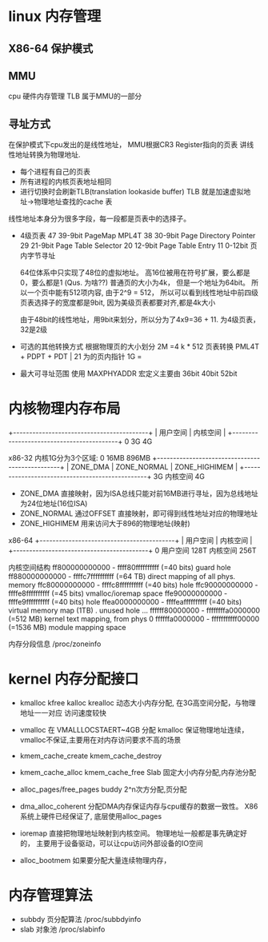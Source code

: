 linux 内存管理
===============================


X86-64 保护模式
-------------------------

MMU
---------------------------
cpu 硬件内存管理
TLB 属于MMU的一部分

寻址方式
--------------------------------
在保护模式下cpu发出的是线性地址， MMU根据CR3 Register指向的页表
讲线性地址转换为物理地址.

* 每个进程有自己的页表
* 所有进程的内核页表地址相同
* 进行切换时会刷新TLB(translation lookaside buffer)
  TLB 就是加速虚拟地址->物理地址查找的cache 表

线性地址本身分为很多字段，每一段都是页表中的选择子。
* 4级页表
    47 39-9bit PageMap MPL4T
    38 30-9bit Page Directory Pointer
    29 21-9bit Page Table Selector
    20 12-9bit Page Table Entry
    11 0-12bit 页内字节寻址

    64位体系中只实现了48位的虚拟地址。 高16位被用在符号扩展，要么都是0，要么都是1 (Qus. 为啥??)
    普通页的大小为4k， 但是一个地址为64bit。 所以一个页中能有512项内容, 由于2^9 = 512，
    所以可以看到线性地址中前四级页表选择子的宽度都是9bit, 因为美级页表都要对齐,都是4k大小

    由于48bit的线性地址，用9bit来划分，所以分为了4x9=36 + 11. 为4级页表，32是2级

* 可选的其他转换方式
   根据物理页的大小划分
    2M =4 k * 512 页表转换 PML4T +  PDPT + PDT | 21 为的页内指针 
    1G = 

* 最大可寻址范围
   使用 MAXPHYADDR 宏定义主要由
   36bit 40bit 52bit


内核物理内存布局
==========================================
+------------------------------------------+
|       用户空间      |   内核空间         |
+------------------------------------------+
0                     3G                  4G

x86-32 内核1G分为3个区域:
            0           16MB              896MB
            +------------------------------------------------+
            |  ZONE_DMA  |  ZONE_NORMAL    |  ZONE_HIGHIMEM  |
            +------------------------------------------------+
            3G           内核空间                           4G

* ZONE_DMA  直接映射，因为ISA总线只能对前16MB进行寻址，因为总线地址为24位地址(16位ISA)
* ZONE_NORMAL 通过OFFSET 直接映射，即可得到线性地址对应的物理地址
* ZONE_HIGHIMEM 用来访问大于896的物理地址(映射)


x86-64
+------------------------------------------+
|       用户空间      |   内核空间         |
+------------------------------------------+
0      用户空间      128T  内核空间     256T

内核空间结构
ff800000000000 - ffff80ffffffffff (=40 bits) guard hole
ff880000000000 - ffffc7ffffffffff (=64 TB) direct mapping of all phys. memory
ffc80000000000 - ffffc8ffffffffff (=40 bits) hole
ffc90000000000 - ffffe8ffffffffff (=45 bits) vmalloc/ioremap space
ffe90000000000 - ffffe9ffffffffff (=40 bits) hole
ffea0000000000 - ffffeaffffffffff (=40 bits) virtual memory map (1TB)
. unused hole ...
ffffff80000000 - ffffffffa0000000 (=512 MB)  kernel text mapping, from phys 0
ffffffa0000000 - fffffffffff00000 (=1536 MB) module mapping space


内存分段信息
   /proc/zoneinfo


kernel 内存分配接口
======================================
* kmalloc kfree  kalloc  krealloc
 动态大小内存分配, 在3G高空间分配，与物理地址一一对应
  访问速度较快

* vmalloc
   在 VMALLLOCSTAERT~4GB 分配
   kmalloc 保证物理地址连续，vmalloc不保证,主要用在对内存访问要求不高的场景

* kmem_cache_create kmem_cache_destroy
* kmem_cache_alloc kmem_cache_free
  Slab 固定大小内存分配,内存池分配

* alloc_pages/free_pages
  buddy 2^n次方分配,页分配


* dma_alloc_coherent
   分配DMA内存保证内存与cpu缓存的数据一致性。
   X86系统上硬件已经保证了, 底层使用alloc_pages

* ioremap
  直接把物理地址映射到内核空间。 物理地址一般都是事先确定好的，
  主要用于设备驱动，可以让cpu访问外部设备的IO空间

* alloc_bootmem
  如果要分配大量连续物理内存，


内存管理算法
=========================================
* subbdy 页分配算法 
   /proc/subbdyinfo
* slab 对象池
   /proc/slabinfo
